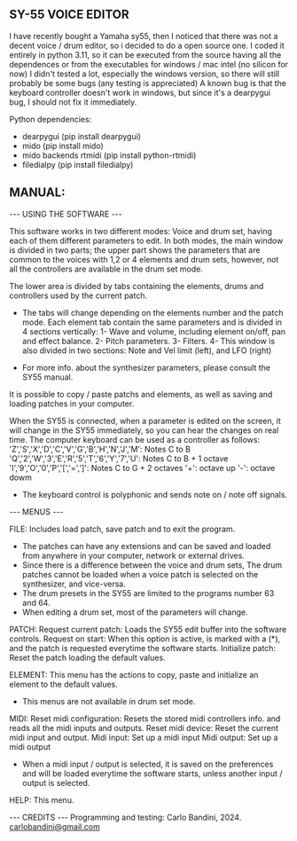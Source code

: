 SY-55 VOICE EDITOR
------------------

I have recently bought a Yamaha sy55, then I noticed that there was not a decent voice / drum editor, so i decided to do a open source one.
I coded it entirely in python 3.11, so it can be executed from the source having all the dependences or from the executables for windows / mac intel (no silicon for now)
I didn't tested a lot, especially the windows version, so there will still probably be some bugs (any testing is appreciated)
A known bug is that the keyboard controller doesn't work in windows, but since it's a dearpygui bug, I should not fix it immediately.

Python dependencies:
* dearpygui (pip install dearpygui)
* mido (pip install mido)
* mido backends rtmidi (pip install python-rtmidi)
* filedialpy (pip install filedialpy)

MANUAL:
-------

--- USING THE SOFTWARE --- 

This software works in two different modes: Voice and drum set, having each of them different parameters to edit.
In both modes, the main window is divided in two parts; the upper part shows the parameters that are common to the voices with 1,2 or 4 elements and drum sets, 
however, not all the controllers are available in the drum set mode.

The lower area is divided by tabs containing the elements, drums and controllers used by the current patch.
* The tabs will change depending on the elements number and the patch mode.
Each element tab contain the same parameters and is divided in 4 sections vertically: 
1- Wave and volume, including element on/off, pan and effect balance.
2- Pitch parameters.
3- Filters.
4- This window is also divided in two sections: Note and Vel limit (left), and LFO (right)

* For more info. about the synthesizer parameters, please consult the SY55 manual.

It is possible to copy / paste patchs and elements, as well as saving and loading patches in your computer.

When the SY55 is connected, when a parameter is edited on the screen, it will change in the SY55 immediately, so you can hear the changes on real time.
The computer keyboard can be used as a controller as follows: 
'Z','S','X','D','C','V','G','B','H','N','J','M': Notes C to B
'Q','2','W','3','E','R','5','T','6','Y','7','U': Notes C to B + 1 octave
'I','9','O','0','P','[','=',']': Notes C to G + 2 octaves
'+': octave up
'-': octave dowm
* The keyboard control is polyphonic and sends note on / note off signals.

--- MENUS --- 

FILE: 
Includes load patch, save patch and to exit the program.
* The patches can have any extensions and can be saved and loaded from anywhere in your computer, network or external drives.
* Since there is a difference between the voice and drum sets, The drum patches cannot be loaded when a voice patch is selected on the synthesizer, and vice-versa.
* The drum presets in the SY55 are limited to the programs number 63 and 64.
* When editing a drum set, most of the parameters will change.

PATCH:
Request current patch: Loads the SY55 edit buffer into the software controls.
Request on start: When this option is active, is marked with a (*), and the patch is requested everytime the software starts.
Initialize patch: Reset the patch loading the default values.

ELEMENT:
This menu has the actions to copy, paste and initialize an element to the default values. 
* This menus are not available in drum set mode.

MIDI:
Reset midi configuration: Resets the stored midi controllers info. and reads all the midi inputs and outputs.
Reset midi device: Reset the current midi input and output.
Midi input: Set up a midi input
Midi output: Set up a midi output
* When a midi input / output is selected, it is saved on the preferences and will be loaded everytime the software starts, unless another input / output is selected.

HELP: This menu.

--- CREDITS ---
Programming and testing: Carlo Bandini, 2024.
carlobandini@gmail.com
